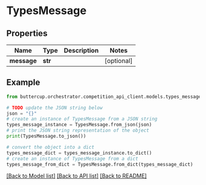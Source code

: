 # TypesMessage


## Properties

Name | Type | Description | Notes
------------ | ------------- | ------------- | -------------
**message** | **str** |  | [optional] 

## Example

```python
from buttercup.orchestrator.competition_api_client.models.types_message import TypesMessage

# TODO update the JSON string below
json = "{}"
# create an instance of TypesMessage from a JSON string
types_message_instance = TypesMessage.from_json(json)
# print the JSON string representation of the object
print(TypesMessage.to_json())

# convert the object into a dict
types_message_dict = types_message_instance.to_dict()
# create an instance of TypesMessage from a dict
types_message_from_dict = TypesMessage.from_dict(types_message_dict)
```
[[Back to Model list]](../README.md#documentation-for-models) [[Back to API list]](../README.md#documentation-for-api-endpoints) [[Back to README]](../README.md)


